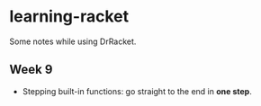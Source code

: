 # learning-racket
Some notes while using DrRacket.


## Week 9
* Stepping built-in functions: go straight to the end in __one step__.
